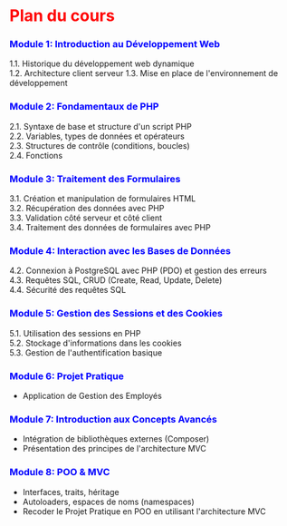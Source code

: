 # <span style="color:red">Plan du cours


### <span style="color:blue">Module 1: Introduction au Développement Web

1.1. Historique du développement web dynamique  
1.2. Architecture client serveur
1.3. Mise en place de l'environnement de développement

### <span style="color:blue">Module 2: Fondamentaux de PHP

2.1. Syntaxe de base et structure d'un script PHP  
2.2. Variables, types de données et opérateurs  
2.3. Structures de contrôle (conditions, boucles)  
2.4. Fonctions

### <span style="color:blue">Module 3: Traitement des Formulaires

3.1. Création et manipulation de formulaires HTML  
3.2. Récupération des données avec PHP  
3.3. Validation côté serveur et côté client  
3.4. Traitement des données de formulaires avec PHP

### <span style="color:blue">Module 4: Interaction avec les Bases de Données

4.2. Connexion à PostgreSQL avec PHP (PDO) et gestion des erreurs  
4.3. Requêtes SQL, CRUD (Create, Read, Update, Delete)  
4.4. Sécurité des requêtes SQL

### <span style="color:blue">Module 5: Gestion des Sessions et des Cookies

5.1. Utilisation des sessions en PHP  
5.2. Stockage d'informations dans les cookies  
5.3. Gestion de l'authentification basique

### <span style="color:blue">Module 6: Projet Pratique

- Application de Gestion des Employés 

### <span style="color:blue">Module 7: Introduction aux Concepts Avancés

- Intégration de bibliothèques externes (Composer)  
- Présentation des principes de l'architecture MVC  


### <span style="color:blue">Module 8: POO &  MVC

- Interfaces, traits, héritage
- Autoloaders, espaces de noms (namespaces)
- Recoder le Projet Pratique en POO en utilisant l'architecture MVC